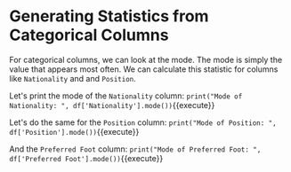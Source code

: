 # Generating Statistics from Categorical Columns

For categorical columns, we can look at the mode. The mode is simply the value that appears most often.  We can calculate this statistic for columns like `Nationality` and and `Position`. 


Let's print the mode of the `Nationality` column:
`print("Mode of Nationality: ", df['Nationality'].mode())`{{execute}}


Let's do the same for the `Position` column:
`print("Mode of Position: ", df['Position'].mode())`{{execute}}

And the `Preferred Foot` column:
`print("Mode of Preferred Foot: ", df['Preferred Foot'].mode())`{{execute}}

